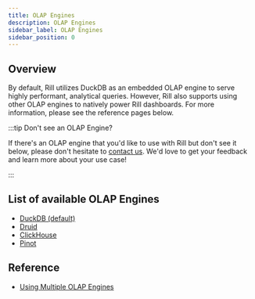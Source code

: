 ```yaml
---
title: OLAP Engines
description: OLAP Engines
sidebar_label: OLAP Engines
sidebar_position: 0
---
```

## Overview

By default, Rill utilizes DuckDB as an embedded OLAP engine to serve highly performant, analytical queries. However, Rill also supports using other OLAP engines to natively power Rill dashboards. For more information, please see the reference pages below.

:::tip Don't see an OLAP Engine?

If there's an OLAP engine that you'd like to use with Rill but don't see it below, please don't hesitate to [contact us](/contact). We'd love to get your feedback and learn more about your use case!

:::

## List of available OLAP Engines

- [DuckDB (default)](duckdb.md) 
- [Druid](druid.md)
- [ClickHouse](clickhouse.md)
- [Pinot](pinot.md)

## Reference

- [Using Multiple OLAP Engines](multiple-olap.md)

